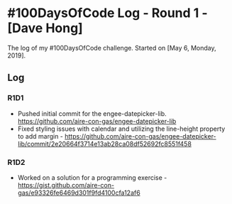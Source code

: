 # #100DaysOfCode Log - Round 1 - [Dave Hong]

The log of my #100DaysOfCode challenge. Started on [May 6, Monday, 2019].

## Log

### R1D1 
* Pushed initial commit for the engee-datepicker-lib. https://github.com/aire-con-gas/engee-datepicker-lib
* Fixed styling issues with calendar and utilizing the line-height property to add margin - https://github.com/aire-con-gas/engee-datepicker-lib/commit/2e20664f3714e13ab28ca08df52692fc8551f458

### R1D2
* Worked on a solution for a programming exercise - https://gist.github.com/aire-con-gas/e93326fe6469d301f9fd4100cfa12af6
